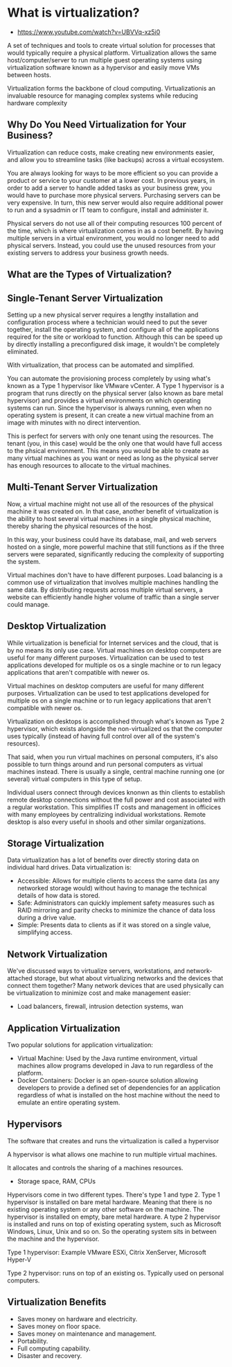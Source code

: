 # What is virtualization?

- https://www.youtube.com/watch?v=UBVVq-xz5i0

A set of techniques and tools to create virtual solution for processes that would typically require a physical platform. Virtualization allows the same host/computer/server to run multiple guest operating systems using virtualization software known as a hypervisor and easily move VMs between hosts.

Virtualization forms the backbone of cloud computing. Virtualizationis an invaluable resource for managing complex systems while reducing hardware complexity

## Why Do You Need Virtualization for Your Business?

Virtualization can reduce costs, make creating new environments easier, and allow you to streamline tasks (like backups) across a virtual ecosystem.

You are always looking for ways to be more efficient so you can provide a product or service to your customer at a lower cost. In previous years, in order to add a server to handle added tasks as your business grew, you would have to purchase more physical servers. Purchasing servers can be very expensive. In turn, this new server would also require additional power to run and a sysadmin or IT team to configure, install and administer it. 

Physical servers do not use all of their computing resources 100 percent of the time, which is where virtualization comes in as a cost benefit. By having multiple servers in a virtual environment, you would no longer need to add physical servers. Instead, you could use the unused resources from your existing servers to address your business growth needs.

## What are the Types of Virtualization?

## Single-Tenant Server Virtualization

Setting up a new physical server requires a lengthy installation and configuration process where a technician would need to put the sever together, install the operating system, and configure all of the applications required for the site or workload to function. Although this can be speed up by directly installing a preconfigured disk image, it wouldn't be completely eliminated.

With virtualization, that process can be automated and simplified. 

You can automate the provisioning process completely by using what's known as a Type 1 hypervisor like VMware vCenter. A Type 1 hypervisor is a program that runs directly on the physical server (also known as bare metal hypervisor) and provides a virtual environments on which operating systems can run. Since the hypervisor is always running, even when no operating system is present, it can create a new virtual machine from an image with minutes with no direct intervention.

This is perfect for servers with only one tenant using the resources. The tenant (you, in this case) would be the only one that would have full access to the phsical environment. This means you would be able to create as many virtual machines as you want or need as long as the physical server has enough resources to allocate to the virtual machines.

## Multi-Tenant Server Virtualization

Now, a virtual machine might not use all of the resources of the physical machine it was created on. In that case, another benefit of virtualization is the ability to host several virtual machines in a single physical machine, thereby sharing the physical resources of the host.

In this way, your business could have its database, mail, and web servers hosted on a single, more powerful machine that still functions as if the three servers were separated, significantly reducing the complexity of supporting the system.

Virtual machines don't have to have different purposes. Load balancing is a common use of virtualization that involves multiple machines handling the same data. By distributing requests across multiple virtual servers, a website can efficiently handle higher volume of traffic than a single server could manage.

## Desktop Virtualization

While virtualization is beneficial for Internet services and the cloud, that is by no means its only use case. Virtual machines on desktop computers are useful for many different purposes. Virtualization can be used to test applications developed for multiple os os a single machine or to run legacy applications that aren't compatible with newer os.

Virtual machines on desktop computers are useful for many different purposes. Virtualization can be used to test applications developed for multiple os on a single machine or to run legacy applications that aren't compatible with newer os.

Virtualization on desktops is accomplished through what's known as Type 2 hypervisor, which exists alongside the non-virtualized os that the computer uses typically (instead of having full control over all of the system's resources).

That said, when you run virtual machines on personal computers, it's also possible to turn things around and run personal computers as virtual machines instead. There is usually a single, central machine running one (or several) virtual computers in this type of setup.

Individual users connect through devices knonwn as thin clients to establish remote desktop connections without the full power and cost associated with a regular workstation. This simplifies IT costs and management in officices with many employees by centralizing individual workstations. Remote desktop is also every useful in shools and other similar organizations.

## Storage Virtualization

Data virtualization has a lot of benefits over directly storing data on individual hard drives. Data virtualization is:

- Accessible: Allows for multiple clients to access the same data (as any networked storage would) without having to manage the technical details of how data is stored.
- Safe: Administrators can quickly implement safety measures such as RAID mirroring and parity checks to minimize the chance of data loss during a drive value.
- Simple: Presents data to clients as if it was stored on a single value, simplifying access.

## Network Virtualization

We've discussed ways to virtualize servers, workstations, and network-attached storage, but what about virtualizing networks and the devices that connect them together? Many network devices that are used physically can be virtualization to minimize cost and make management easier:

- Load balancers, firewall, intrusion detection systems, wan

## Application Virtualization

Two popular solutions for application virtualization:

- Virtual Machine: Used by the Java runtime environment, virtual machines allow programs developed in Java to run regardless of the platform.
- Docker Containers: Docker is an open-source solution allowing developers to provide a defined set of dependencies for an application regardless of what is installed on the host machine without the need to emulate an entire operating system.

## Hypervisors

The software that creates and runs the virtualization is called a hypervisor

A hypervisor is what allows one machine to run multiple virtual machines. 

It allocates and controls the sharing of a machines resources.

- Storage space, RAM, CPUs

Hypervisors come in two different types. There's type 1 and type 2. Type 1 hypervisor is installed on bare metal hardware. Meaning that there is no existing operating system or any other software on the machine. The hypervisor is installed on empty, bare metal hardware. A type 2 hypervisor is installed and runs on top of existing operating system, such as Microsoft Windows, Linux, Unix and so on. So the operating system sits in between the machine and the hypervisor.

Type 1 hypervisor: Example VMware ESXi, Citrix XenServer, Microsoft Hyper-V

Type 2 hypervisor: runs on top of an existing os. Typically used on personal computers. 

## Virtualization Benefits

- Saves money on hardware and electricity.
- Saves money on floor space.
- Saves money on maintenance and management.
- Portability.
- Full computing capability.
- Disaster and recovery.
